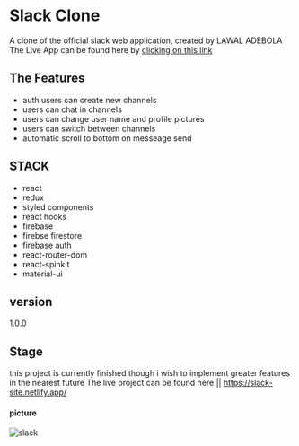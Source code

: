 # Slack Clone
A clone of the official slack web application, created by LAWAL ADEBOLA
The Live App can be found here by [clicking on this link](https://slack-site.netlify.app/)

## The Features
- auth users can create new channels
- users can chat in channels
- users can change user name and profile pictures
- users can switch between channels
- automatic scroll to bottom on messeage send

## STACK
- react
- redux
- styled components
- react hooks
- firebase
- firebse firestore
- firebase auth
- react-router-dom
- react-spinkit
- material-ui

## version
1.0.0

## Stage
this project is currently finished though i wish to implement greater features in the nearest future
The live project can be found here || https://slack-site.netlify.app/

#### picture
![slack](https://user-images.githubusercontent.com/85949974/132678845-75532365-a846-4930-929a-d4621fab9437.JPG)

